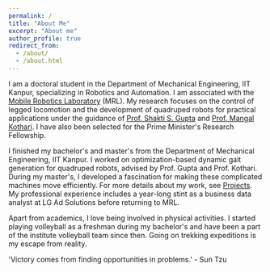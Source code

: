 ```yaml
---
permalink: /
title: "About Me"
excerpt: "About me"
author_profile: true
redirect_from:
  - /about/
  - /about.html
---
```

I am a doctoral student in the Department of Mechanical Engineering, IIT Kanpur, specializing in Robotics and Automation. I am associated with the [Mobile Robotics Laboratory](mrl-iitk.github.io) (MRL). My research focuses on the control of legged locomotion and the development of quadruped robots for practical applications under the guidance of [Prof. Shakti S. Gupta](http://home.iitk.ac.in/~ssgupta/) and [Prof. Mangal Kothari](https://home.iitk.ac.in/~mangal/). I have also been selected for the Prime Minister's Research Fellowship.

I finished my bachelor's and master's from the Department of Mechanical Engineering, IIT Kanpur. I worked on optimization-based dynamic gait generation for quadruped robots, advised by Prof. Gupta and Prof. Kothari. During my master's, I developed a fascination for making these complicated machines move efficiently. For more details about my work, see [Projects](https://amritanshu-manu.github.io/projects/). My professional experience includes a year-long stint as a business data analyst at LG Ad Solutions before returning to MRL.

Apart from academics, I love being involved in physical activities. I started playing volleyball as a freshman during my bachelor's and have been a part of the institute volleyball team since then. Going on trekking expeditions is my escape from reality.

'Victory comes from finding opportunities in problems.' - Sun Tzu




